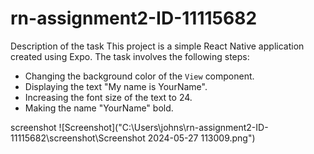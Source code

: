 # rn-assignment2-ID-11115682

Description of the task
This project is a simple React Native application created using Expo. The task involves the following steps:

- Changing the background color of the `View` component.
- Displaying the text "My name is YourName".
- Increasing the font size of the text to 24.
- Making the name "YourName" bold.

screenshot
![Screenshot]("C:\Users\johns\rn-assignment2-ID-11115682\screenshot\Screenshot 2024-05-27 113009.png")